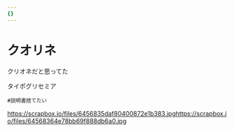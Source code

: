 ```yaml
---
{}
---
```

# クオリネ

クリオネだと思ってた

タイポグリセミア

`#説明書捨てたい`

https://scrapbox.io/files/6456835daf80400872e1b383.jpghttps://scrapbox.io/files/64568364e78bb69f888db6a0.jpg